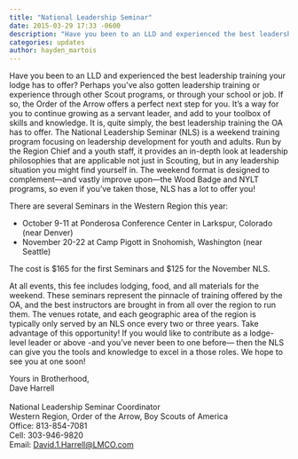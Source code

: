 ```yaml
---
title: "National Leadership Seminar"
date: 2015-03-29 17:33 -0600
description: "Have you been to an LLD and experienced the best leadership training your lodge has to offer?"
categories: updates
author: hayden_martois
---
```

Have you been to an LLD and experienced the best leadership training your lodge has to offer? Perhaps you've also gotten leadership training or experience through other Scout programs, or through your school or job. If so, the Order of the Arrow offers a perfect next step for you. It&rsquo;s a way for you to continue growing as a servant leader, and add to your toolbox of skills and knowledge. It is, quite simply, the best leadership training the OA has to offer. The National Leadership Seminar (NLS) is a weekend training program focusing on leadership development for youth and adults. Run by the Region Chief and a youth staff, it provides an in-depth look at leadership philosophies that are applicable not just in Scouting, but in any leadership situation you might find yourself in. The weekend format is designed to complement&mdash;and vastly improve upon&mdash;the Wood Badge and NYLT programs, so even if you&rsquo;ve taken those, NLS has a lot to offer you!

There are several Seminars in the Western Region this year:
<ul>
<li>October 9-11 at Ponderosa Conference Center in Larkspur, Colorado (near Denver)</li>
<li>November 20-22 at Camp Pigott in Snohomish, Washington (near Seattle)</li>
</ul>

The cost is $165 for the first Seminars and $125 for the November NLS.

At all events, this fee includes lodging, food, and all materials for the weekend. These seminars represent the pinnacle of training offered by the OA, and the best instructors are brought in from all over the region to run them. The venues rotate, and each geographic area of the region is typically only served by an NLS once every two or three years. Take advantage of this opportunity! If you would like to contribute as a lodge-level leader or above -and you&rsquo;ve never been to one before&mdash; then the NLS can give you the tools and knowledge to excel in a those roles. We hope to see you at one soon!

Yours in Brotherhood,<br>
Dave Harrell<br>
<br>
National Leadership Seminar Coordinator<br>
Western Region, Order of the Arrow, Boy Scouts of America<br>
Office: 813-854-7081<br>
Cell: 303-946-9820<br>
Email: <a href="mailto:David.1.Harrell@LMCO.com?Subject=Wester%20Region%20NLS">David.1.Harrell@LMCO.com</a>
